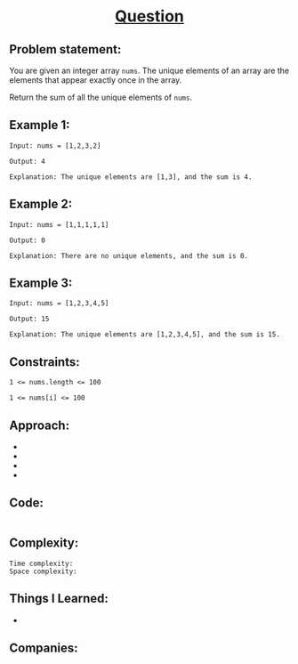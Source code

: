 
<h1 align="center"><a href="" target="_blank">Question</a></h1>

## Problem statement:
You are given an integer array `nums`. The unique elements of an array are the elements that appear exactly once in the array.

Return the sum of all the unique elements of `nums`.


## Example 1:

```
Input: nums = [1,2,3,2]

Output: 4

Explanation: The unique elements are [1,3], and the sum is 4.
```

## Example 2:

```
Input: nums = [1,1,1,1,1]

Output: 0

Explanation: There are no unique elements, and the sum is 0.
```


## Example 3:

```
Input: nums = [1,2,3,4,5]

Output: 15

Explanation: The unique elements are [1,2,3,4,5], and the sum is 15.
```


## Constraints:

```
1 <= nums.length <= 100

1 <= nums[i] <= 100
```


 

## Approach:

- 
  
- 
  
-
  
- 



## Code: 

```java

```







## Complexity:

```
Time complexity:  
Space complexity:
```

## Things I Learned:

- 
  


## Companies:

```

```





